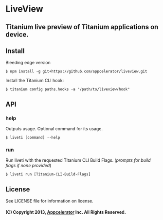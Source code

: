 # LiveView
## Titanium live preview of Titanium applications on device.

## Install

Bleeding edge version

```
$ npm install -g git+https://github.com/appcelerator/liveview.git
```

Install the Titanium CLI hook:

```
$ titanium config paths.hooks -a "/path/to/liveview/hook"
```

## API

### help

Outputs usage. Optional command for its usage.

```
$ liveti [command] --help
```

### run

Run liveti with the requested Titanium CLI Build Flags.
(_prompts for build flags if none provided_)

```
$ liveti run [Titanium-CLI-Build-Flags]
```

## License

See LICENSE file for information on license.

#### (C) Copyright 2013, [Appcelerator](http://www.appcelerator.com/) Inc. All Rights Reserved.
